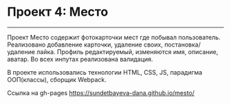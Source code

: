 # Проект 4: Место
---

Проект Место содержит фотокарточки мест где побывал пользователь. Реализовано добавление карточки, удаление своих, постановка/удаление лайка. Профиль редактируемый, изменяются имя, описание, аватар. Во всех инпутах реализована валидация.

В проекте использовались технологии HTML, CSS, JS, парадигма ООП(классы), сборщик Webpack.

Ссылка на gh-pages https://sundetbayeva-dana.github.io/mesto/

